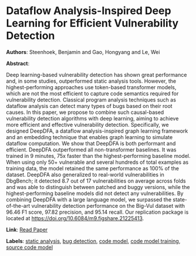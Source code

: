 # Dataflow Analysis-Inspired Deep Learning for Efficient Vulnerability Detection

**Authors**: Steenhoek, Benjamin and Gao, Hongyang and Le, Wei

**Abstract**:

Deep learning-based vulnerability detection has shown great performance and, in some studies, outperformed static analysis tools. However, the highest-performing approaches use token-based transformer models, which are not the most efficient to capture code semantics required for vulnerability detection. Classical program analysis techniques such as dataflow analysis can detect many types of bugs based on their root causes. In this paper, we propose to combine such causal-based vulnerability detection algorithms with deep learning, aiming to achieve more efficient and effective vulnerability detection. Specifically, we designed DeepDFA, a dataflow analysis-inspired graph learning framework and an embedding technique that enables graph learning to simulate dataflow computation. We show that DeepDFA is both performant and efficient. DeepDFA outperformed all non-transformer baselines. It was trained in 9 minutes, 75x faster than the highest-performing baseline model. When using only 50+ vulnerable and several hundreds of total examples as training data, the model retained the same performance as 100\% of the dataset. DeepDFA also generalized to real-world vulnerabilities in DbgBench; it detected 8.7 out of 17 vulnerabilities on average across folds and was able to distinguish between patched and buggy versions, while the highest-performing baseline models did not detect any vulnerabilities. By combining DeepDFA with a large language model, we surpassed the state-of-the-art vulnerability detection performance on the Big-Vul dataset with 96.46 F1 score, 97.82 precision, and 95.14 recall. Our replication package is located at https://doi.org/10.6084/m9.figshare.21225413.

**Link**: [Read Paper](https://doi.org/10.1145/3597503.3623345)

**Labels**: [static analysis](../../labels/static_analysis.md), [bug detection](../../labels/bug_detection.md), [code model](../../labels/code_model.md), [code model training](../../labels/code_model_training.md), [source code model](../../labels/source_code_model.md)
